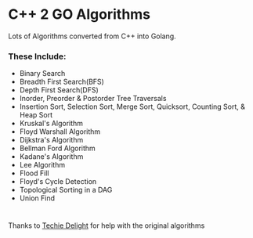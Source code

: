 # C++ 2 GO Algorithms

Lots of Algorithms converted from C++ into Golang.

### These Include: 
* Binary Search
* Breadth First Search(BFS)
* Depth First Search(DFS)
* Inorder, Preorder & Postorder Tree Traversals
* Insertion Sort, Selection Sort, Merge Sort, Quicksort, Counting Sort, & Heap Sort
* Kruskal's Algorithm
* Floyd Warshall Algorithm
* Dijkstra's Algorithm
* Bellman Ford Algorithm
* Kadane's Algorithm
* Lee Algorithm
* Flood Fill
* Floyd's Cycle Detection
* Topological Sorting in a DAG
* Union Find

#

Thanks to [Techie Delight](https://www.techiedelight.com/) for help with the original algorithms
